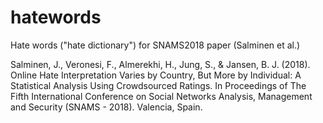 # hatewords
Hate words ("hate dictionary") for SNAMS2018 paper (Salminen et al.)

Salminen, J., Veronesi, F., Almerekhi, H., Jung, S., & Jansen, B. J. (2018). Online Hate Interpretation Varies by Country, But More by Individual: A Statistical Analysis Using Crowdsourced Ratings. In Proceedings of The Fifth International Conference on Social Networks Analysis, Management and Security (SNAMS - 2018). Valencia, Spain.
